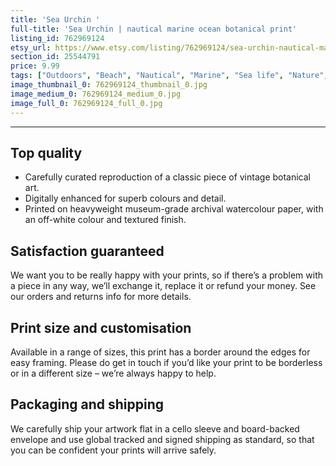 ```yaml
---
title: 'Sea Urchin '
full-title: 'Sea Urchin | nautical marine ocean botanical print'
listing_id: 762969124
etsy_url: https://www.etsy.com/listing/762969124/sea-urchin-nautical-marine-ocean?utm_source=site&utm_medium=api&utm_campaign=api
section_id: 25544791
price: 9.99
tags: ["Outdoors", "Beach", "Nautical", "Marine", "Sea life", "Nature", "Botanical print", "Botanical art", "Nautical print", "Sea art", "Wall art", "Ocean", "Sea urchin"]
image_thumbnail_0: 762969124_thumbnail_0.jpg
image_medium_0: 762969124_medium_0.jpg
image_full_0: 762969124_full_0.jpg
---
```

---

## Top quality

* Carefully curated reproduction of a classic piece of vintage botanical art.
* Digitally enhanced for superb colours and detail.
* Printed on heavyweight museum-grade archival watercolour paper, with an off-white colour and textured finish.

## Satisfaction guaranteed

We want you to be really happy with your prints, so if there’s a problem with a piece in any way, we’ll exchange it, replace it or refund your money. See our orders and returns info for more details. 

## Print size and customisation

Available in a range of sizes, this print has a border around the edges for easy framing. Please do get in touch if you’d like your print to be borderless or in a different size – we’re always happy to help.

## Packaging and shipping

We carefully ship your artwork flat in a cello sleeve and board-backed envelope and use global tracked and signed shipping as standard, so that you can be confident your prints will arrive safely.
